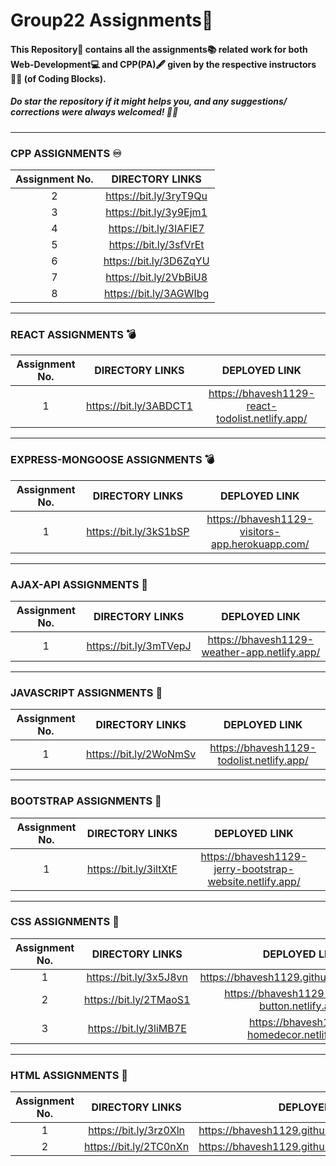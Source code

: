 # Group22 Assignments:bookmark_tabs:

#### This Repository📁 contains all the assignments:books: related work for both Web-Development:computer: and CPP(PA):fountain_pen: given by the respective instructors	:man_technologist: (of Coding Blocks).
##### Do star the repository if it might helps you, and any suggestions/ corrections were always welcomed! :slightly_smiling_face::wink:

<hr/>

### CPP ASSIGNMENTS :infinity:
| Assignment No. | DIRECTORY LINKS |
| :---:   | :-: |
| 2 | https://bit.ly/3ryT9Qu |
| 3 | https://bit.ly/3y9Ejm1 |
| 4 | https://bit.ly/3lAFlE7 |
| 5 | https://bit.ly/3sfVrEt |
| 6 | https://bit.ly/3D6ZqYU |
| 7 | https://bit.ly/2VbBiU8 |
| 8 | https://bit.ly/3AGWIbg |

<hr/>

### REACT ASSIGNMENTS :bomb:
| Assignment No. | DIRECTORY LINKS | DEPLOYED LINK |
| :---:   | :-: | :-: |
| 1 | https://bit.ly/3ABDCT1 | https://bhavesh1129-react-todolist.netlify.app/ |

<hr />

### EXPRESS-MONGOOSE ASSIGNMENTS :bomb:
| Assignment No. | DIRECTORY LINKS | DEPLOYED LINK |
| :---:   | :-: | :-: |
| 1 | https://bit.ly/3kS1bSP | https://bhavesh1129-visitors-app.herokuapp.com/ |

<hr />

### AJAX-API ASSIGNMENTS :satellite:
| Assignment No. | DIRECTORY LINKS | DEPLOYED LINK |
| :---:   | :-: | :-: |
| 1 | https://bit.ly/3mTVepJ | https://bhavesh1129-weather-app.netlify.app/ |

<hr />

### JAVASCRIPT ASSIGNMENTS :rocket:
| Assignment No. | DIRECTORY LINKS | DEPLOYED LINK |
| :---:   | :-: | :-: |
| 1 | https://bit.ly/2WoNmSv | https://bhavesh1129-todolist.netlify.app/ |

<hr />

### BOOTSTRAP ASSIGNMENTS 🏹
| Assignment No. | DIRECTORY LINKS | DEPLOYED LINK |
| :---:   | :-: | :-: |
| 1 | https://bit.ly/3iltXtF | https://bhavesh1129-jerry-bootstrap-website.netlify.app/ |

<hr/>

### CSS ASSIGNMENTS :dart:
| Assignment No. | DIRECTORY LINKS | DEPLOYED LINK |
| :---:   | :-: | :-: |
| 1 | https://bit.ly/3x5J8vn | https://bhavesh1129.github.io/PhoneBook/ |
| 2 | https://bit.ly/2TMaoS1 | https://bhavesh1129-animated-button.netlify.app/ |
| 3 | https://bit.ly/3liMB7E | https://bhavesh1129-homedecor.netlify.app/ |

<hr/>

### HTML ASSIGNMENTS :jigsaw:
| Assignment No. | DIRECTORY LINKS | DEPLOYED LINK |
| :---:   | :-: | :-: |
| 1 | https://bit.ly/3rz0Xln | https://bhavesh1129.github.io/Web_Assignment1/ |
| 2 | https://bit.ly/2TC0nXn | https://bhavesh1129.github.io/Web_Assignment1/ |

